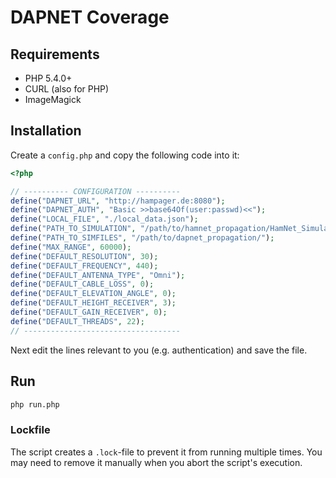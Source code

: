 # DAPNET Coverage

## Requirements
* PHP 5.4.0+
* CURL (also for PHP)
* ImageMagick

## Installation
Create a `config.php` and copy the following code into it:
```php
<?php

// ---------- CONFIGURATION ----------
define("DAPNET_URL", "http://hampager.de:8080");
define("DAPNET_AUTH", "Basic >>base64Of(user:passwd)<<");
define("LOCAL_FILE", "./local_data.json");
define("PATH_TO_SIMULATION", "/path/to/hamnet_propagation/HamNet_Simulation");
define("PATH_TO_SIMFILES", "/path/to/dapnet_propagation/");
define("MAX_RANGE", 60000);
define("DEFAULT_RESOLUTION", 30);
define("DEFAULT_FREQUENCY", 440);
define("DEFAULT_ANTENNA_TYPE", "Omni");
define("DEFAULT_CABLE_LOSS", 0);
define("DEFAULT_ELEVATION_ANGLE", 0);
define("DEFAULT_HEIGHT_RECEIVER", 3);
define("DEFAULT_GAIN_RECEIVER", 0);
define("DEFAULT_THREADS", 22);
// -----------------------------------
```

Next edit the lines relevant to you (e.g. authentication) and save the file.

## Run
```bash
php run.php
```

### Lockfile
The script creates a `.lock`-file to prevent it from running multiple times.
You may need to remove it manually when you abort the script's execution.